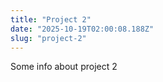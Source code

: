 ```yaml
---
title: "Project 2"
date: "2025-10-19T02:00:08.188Z"
slug: "project-2"
---
```



Some info about project 2

